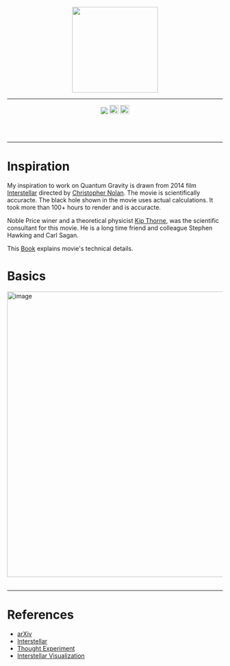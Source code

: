 
<p align="center"> <img height=200 align=center src="https://scitechdaily.com/images/Black-Hole-Accetion-Disc-Art-Illustration-1536x864.jpg"> </p>


---
<p align="center"> <img src="https://img.shields.io/badge/License-GPLv3-blue.svg"> <img height=21  src="https://img.shields.io/badge/rust-%23000000.svg?style=for-the-badge&logo=rust&logoColor=white"> 
<img height=21  src="https://img.shields.io/badge/python-3670A0?style=for-the-badge&logo=python&logoColor=ffdd54">
</p>



<br>
<br>

---
# Inspiration

My inspiration to work on Quantum Gravity is drawn from 2014 film [Interstellar](https://en.wikipedia.org/wiki/Interstellar_(film)) directed by [Christopher Nolan](https://en.wikipedia.org/wiki/Christopher_Nolan). The movie is scientifically accuracte. The black hole shown in the movie uses actual calculations. It took more than 100+ hours to render and is accuracte.

Noble Price winer and a theoretical physicist [Kip Thorne](https://en.wikipedia.org/wiki/Kip_Thorne), was the scientific consultant for this movie. He is a long time friend and colleague Stephen Hawking and Carl Sagan. 


This [Book](https://en.wikipedia.org/wiki/The_Science_of_Interstellar) explains movie's technical details.



# Basics

<img width="666" alt="image" src="https://github.com/rvbug/q-gravity/assets/10928536/777d6cca-3701-4bd8-8a5d-b0b67b733a65">



<br>
<br>

---
# References

* [arXiv](https://arxiv.org/)
* [Interstellar](https://en.wikipedia.org/wiki/Interstellar_(film))
* [Thought Experiment](https://en.wikipedia.org/wiki/Einstein%27s_thought_experiments)
* [Interstellar Visualization](https://www.space.com/27692-science-of-interstellar-infographic.html)



